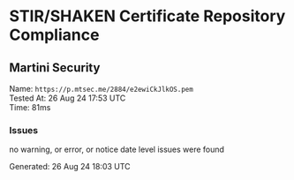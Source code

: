 # STIR/SHAKEN Certificate Repository Compliance

## Martini Security

Name: `https://p.mtsec.me/2884/e2ewiCkJlkOS.pem`\
Tested At: 26 Aug 24 17:53 UTC\
Time: 81ms

### Issues

no warning, or error, or notice date level issues were found

Generated: 26 Aug 24 18:03 UTC
